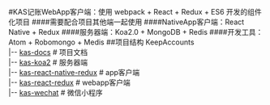 #KAS记账WebApp客户端：使用 webpack + React + Redux + ES6 开发的组件化项目
####需要配合项目其他端一起使用
####NativeApp客户端：React Native + Redux
####服务器端：Koa2.0 + MongoDB + Redis
####开发工具：Atom + Robomongo + Medis
##项目结构
KeepAccounts<br/>
|-- [kas-docs](https://github.com/Vizn/KeepAccounts) # 项目文档<br/>
|-- [kas-koa2](https://github.com/Vizn/kas-koa2) # 服务器端<br/>
|-- [kas-react-native-redux](https://github.com/Vizn/kas-react-native-redux) # app客户端<br/>
|-- [kas-react-redux](https://github.com/Vizn/kas-react-redux) # webapp客户端<br/>
|-- [kas-wechat](https://github.com/Vizn/kas-wechat) # 微信小程序<br/>
